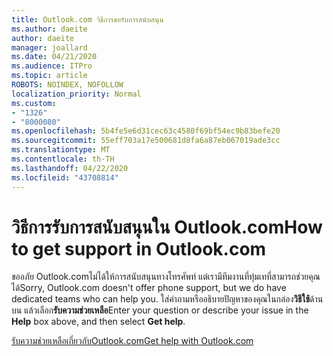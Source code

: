 ```yaml
---
title: Outlook.com วิธีการขอรับการสนับสนุน
ms.author: daeite
author: daeite
manager: joallard
ms.date: 04/21/2020
ms.audience: ITPro
ms.topic: article
ROBOTS: NOINDEX, NOFOLLOW
localization_priority: Normal
ms.custom:
- "1326"
- "8000080"
ms.openlocfilehash: 5b4fe5e6d31cec63c4580f69bf54ec9b83befe20
ms.sourcegitcommit: 55eff703a17e500681d8fa6a87eb067019ade3cc
ms.translationtype: MT
ms.contentlocale: th-TH
ms.lasthandoff: 04/22/2020
ms.locfileid: "43708814"
---
```

# <a name="how-to-get-support-in-outlookcom"></a><span data-ttu-id="b9a49-102">วิธีการรับการสนับสนุนใน Outlook.com</span><span class="sxs-lookup"><span data-stu-id="b9a49-102">How to get support in Outlook.com</span></span>

<span data-ttu-id="b9a49-103">ขออภัย Outlook.comไม่ได้ให้การสนับสนุนทางโทรศัพท์ แต่เรามีทีมงานที่ทุ่มเทที่สามารถช่วยคุณได้</span><span class="sxs-lookup"><span data-stu-id="b9a49-103">Sorry, Outlook.com doesn't offer phone support, but we do have dedicated teams who can help you.</span></span>
<span data-ttu-id="b9a49-104">ใส่คําถามหรืออธิบายปัญหาของคุณในกล่อง**วิธีใช้**ด้านบน แล้วเลือก**รับความช่วยเหลือ**</span><span class="sxs-lookup"><span data-stu-id="b9a49-104">Enter your question or describe your issue in the **Help** box above, and then select **Get help**.</span></span>

[<span data-ttu-id="b9a49-105">รับความช่วยเหลือเกี่ยวกับOutlook.com</span><span class="sxs-lookup"><span data-stu-id="b9a49-105">Get help with Outlook.com</span></span>](https://support.office.com/article/40676ad0-c831-45ac-a023-5be633be798d?wt.mc_id=Office_Outlook_com_Alchemy)
